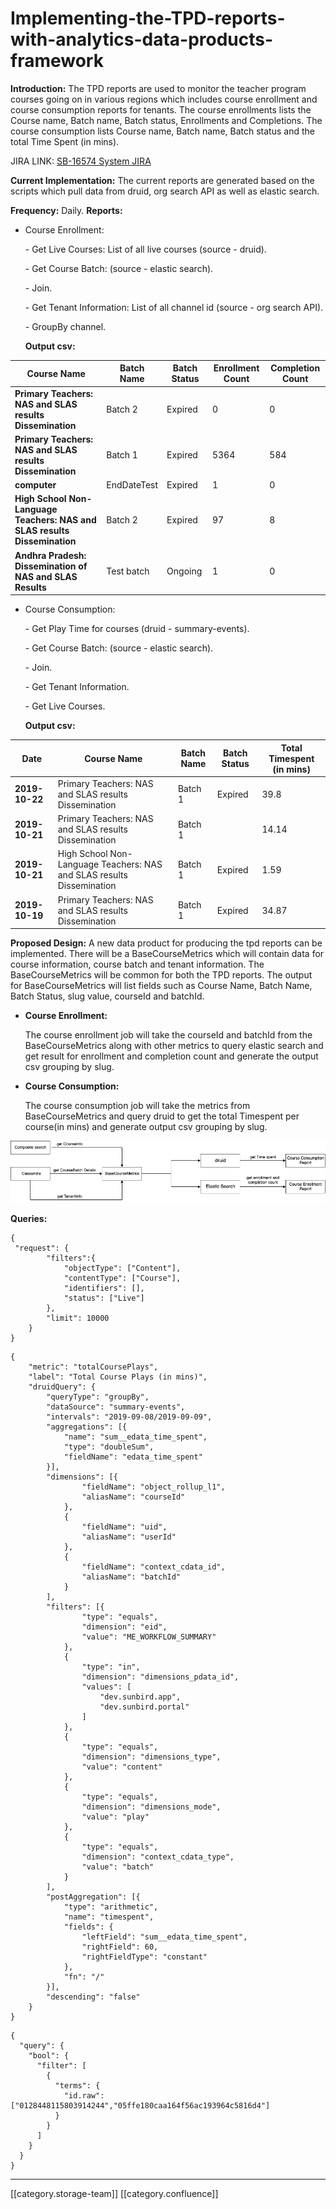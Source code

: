 # Implementing-the-TPD-reports-with-analytics-data-products-framework

**Introduction:** The TPD reports are used to monitor the teacher program courses going on in various regions which includes course enrollment and course consumption reports for tenants. The course enrollments lists the Course name, Batch name, Batch status, Enrollments and Completions. The course consumption lists Course name, Batch name, Batch status and the total Time Spent (in mins).

JIRA LINK: [SB-16574 System JIRA](https://browse/SB-16574)

**Current Implementation:** The current reports are generated based on the scripts which pull data from druid, org search API as well as elastic search.

**Frequency:** Daily. **Reports:**

*   Course Enrollment:

    &#x20;    \- Get Live Courses: List of all live courses (source - druid).

    &#x20;    \- Get Course Batch: (source - elastic search).

    &#x20;    \- Join.

    &#x20;    \- Get Tenant Information: List of all channel id (source - org search API).

    &#x20;    \- GroupBy channel.

    **Output csv:**

| **Course Name**                                                           | Batch Name  | Batch Status | Enrollment Count | Completion Count |
| ------------------------------------------------------------------------- | ----------- | ------------ | ---------------- | ---------------- |
| **Primary Teachers: NAS and SLAS results Dissemination**                  | Batch 2     | Expired      | 0                | 0                |
| **Primary Teachers: NAS and SLAS results Dissemination**                  | Batch 1     | Expired      | 5364             | 584              |
| **computer**                                                              | EndDateTest | Expired      | 1                | 0                |
| **High School Non-Language Teachers: NAS and SLAS results Dissemination** | Batch 2     | Expired      | 97               | 8                |
| **Andhra Pradesh: Dissemination of NAS and SLAS Results**                 | Test batch  | Ongoing      | 1                | 0                |

*   Course Consumption:

    &#x20;    \- Get Play Time for courses (druid - summary-events).

    &#x20;    \- Get Course Batch: (source - elastic search).

    &#x20;    \- Join.

    &#x20;    \- Get Tenant Information.

    &#x20;    \- Get Live Courses.

    **Output csv:**

| **Date**       | **Course Name**                                                       | **Batch Name** | **Batch Status** | **Total Timespent (in mins)** |
| -------------- | --------------------------------------------------------------------- | -------------- | ---------------- | ----------------------------- |
| **2019-10-22** | Primary Teachers: NAS and SLAS results Dissemination                  | Batch 1        | Expired          | 39.8                          |
| **2019-10-21** | Primary Teachers: NAS and SLAS results Dissemination                  | Batch 1        |                  | 14.14                         |
| **2019-10-21** | High School Non-Language Teachers: NAS and SLAS results Dissemination | Batch 1        | Expired          | 1.59                          |
| **2019-10-19** | Primary Teachers: NAS and SLAS results Dissemination                  | Batch 1        | Expired          | 34.87                         |

**Proposed Design:** A new data product for producing the tpd reports can be implemented. There will be a BaseCourseMetrics which will contain data for course information, course batch and tenant information. The BaseCourseMetrics will be common for both the TPD reports. The output for BaseCourseMetrics will list fields such as Course Name, Batch Name, Batch Status, slug value, courseId and batchId.

*   **Course Enrollment:**

    The course enrollment job will take the courseId and batchId from the BaseCourseMetrics along with other metrics to query elastic search and get result for enrollment and completion count and generate the output csv grouping by slug.
*   **Course Consumption:**

    The course consumption job will take the metrics from BaseCourseMetrics and query druid to get the total Timespent per course(in mins) and generate output csv grouping by slug.

![](<../../../../../../.gitbook/assets/updated-TPD-design (1).png>)

**Queries:**

```
{
 "request": {
        "filters":{
            "objectType": ["Content"],
            "contentType": ["Course"],
            "identifiers": [],
            "status": ["Live"]
        },
        "limit": 10000
    }
}
```

```
{
	"metric": "totalCoursePlays",
	"label": "Total Course Plays (in mins)",
	"druidQuery": {
		"queryType": "groupBy",
		"dataSource": "summary-events",
		"intervals": "2019-09-08/2019-09-09",
		"aggregations": [{
			"name": "sum__edata_time_spent",
			"type": "doubleSum",
			"fieldName": "edata_time_spent"
		}],
		"dimensions": [{
				"fieldName": "object_rollup_l1",
				"aliasName": "courseId"
			},
			{
				"fieldName": "uid",
				"aliasName": "userId"
			},
			{
				"fieldName": "context_cdata_id",
				"aliasName": "batchId"
			}
		],
		"filters": [{
				"type": "equals",
				"dimension": "eid",
				"value": "ME_WORKFLOW_SUMMARY"
			},
			{
				"type": "in",
				"dimension": "dimensions_pdata_id",
				"values": [
					"dev.sunbird.app",
					"dev.sunbird.portal"
				]
			},
			{
				"type": "equals",
				"dimension": "dimensions_type",
				"value": "content"
			},
			{
				"type": "equals",
				"dimension": "dimensions_mode",
				"value": "play"
			},
			{
				"type": "equals",
				"dimension": "context_cdata_type",
				"value": "batch"
			}
		],
		"postAggregation": [{
			"type": "arithmetic",
			"name": "timespent",
			"fields": {
				"leftField": "sum__edata_time_spent",
				"rightField": 60,
				"rightFieldType": "constant"
			},
			"fn": "/"
		}],
		"descending": "false"
	}
}
```

```
{
  "query": {
    "bool": {
      "filter": [
        {
          "terms": {
            "id.raw": ["0128448115803914244","05ffe180caa164f56ac193964c5816d4"]
          }
        }
      ]
    }
  }
}
```

***

\[\[category.storage-team]] \[\[category.confluence]]
